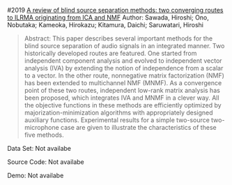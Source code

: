 #2019 [A review of blind source separation methods: two converging routes to ILRMA originating from ICA and NMF](https://www.cambridge.org/core/product/identifier/S2048770319000052/type/journal_article)
Author: Sawada, Hiroshi; Ono, Nobutaka; Kameoka, Hirokazu; Kitamura, Daichi; Saruwatari, Hiroshi
>Abstract: This paper describes several important methods for the blind source separation of audio signals in an integrated manner. Two historically developed routes are featured. One started from independent component analysis and evolved to independent vector analysis (IVA) by extending the notion of independence from a scalar to a vector. In the other route, nonnegative matrix factorization (NMF) has been extended to multichannel NMF (MNMF). As a convergence point of these two routes, independent low-rank matrix analysis has been proposed, which integrates IVA and MNMF in a clever way. All the objective functions in these methods are efficiently optimized by majorization-minimization algorithms with appropriately designed auxiliary functions. Experimental results for a simple two-source two-microphone case are given to illustrate the characteristics of these five methods.

Data Set: Not availabe

Source Code: Not availabe

Demo: Not availabe


